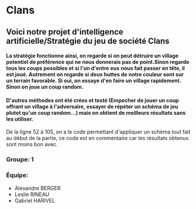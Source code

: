 # **Clans**

## Voici notre projet d'intelligence artificielle/Stratégie du jeu de société Clans

#### La stratégie fonctionne ainsi, on regarde si on peut détruire un village potentiel de préférence qui ne nous donnerais pas de point.Sinon regarde tous les coups possibles et si l'un d'entre eux nous fait passer en tête, il est joué. Autrement on regarde si deux huttes de notre couleur sont sur un terrain favorable. Si oui, on essaye d'en faire un village rapidement. Sinon on joue un coup random.
#### 
#### D'autres méthodes ont été crées et testé (Empecher de jouer un coup offrant un village à l'adversaire, essayer de répéter un schéma de jeu plutot qu'un coup random...) mais on obtient de meilleurs résultats sans les utiliser.

De la ligne 52 à 105, on a le code permettant d'appliquer un schéma tout fait au début de la partie, ce code est en commentaire car les résultats obtenus sont moins bon avec.

### Groupe: 1
### Équipe: 
- Alexandre BERGER
- Leslie RINEAU
- Gabriel HARIVEL

